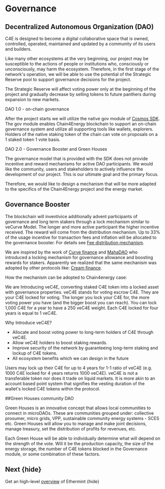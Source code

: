 <!--
order: 7
-->

# Governance

## Decentralized Autonomous Organization (DAO)

C4E is designed to become a digital collaborative space that is owned, controlled, operated, maintained and updated by a community of its users and builders.

Like many other ecosystems at the very beginning, our project may be susceptible to the actions of people or institutions who, consciously or unconsciously, may harm the ecosystem. Therefore, in the first stage of the network's operation, we will be able to use the potential of the Strategic Reserve pool to support governance decisions for the project.

The Strategic Reserve will affect voting power only at the beginning of the project and gradually decrease by selling tokens to future panthers during expansion to new markets.

DAO 1.0 - on-chain governance</p>


After the project starts we will utilize the native gov module of [Cosmos SDK](https://docs.cosmos.network/v0.42/modules/gov/). The gov module enables Chain4Energy blockchain to support an on-chain governance system and utilize all supporting tools like wallets, explorers. Holders of the native staking token of the chain can vote on proposals on a 1 staked token 1 vote basis.

DAO 2.0 - Governance Booster and Green Houses</p>


The governance model that is provided with the SDK does not provide incentive and reward mechanisms for active DAO participants. We would like the community, users and stakeholders to actively influence the development of our project. This is our ultimate goal and the primary focus.

Therefore, we would like to design a mechanism that will be more adapted to the specifics of the Chain4Energy project and the energy market.


## Governance Booster

The blockchain will inventivice additionally advent participants of governance and long term stakers through a lock mechanism similar to veCurve Model. The longer and more active participant the higher incentive received. The reward will come from the distribution mechanism. Up to 33% of the usage incentive for transaction fees and inflation will be allocated to the governance booster. For details see [Fee distribution mechanism](https://docs.google.com/document/d/1sUKBTKP1rcmrrD1c8uc6xOdzcXmF0iDd61klYCZHPTM/edit#heading=h.9m7k1rwmauih).

We are inspired by the work of [Curve finance](https://resources.curve.fi/faq/vote-locking-boost) and [MahaDAO](https://docs.mahadao.com/governance/mahax-staking) who introduced a locking mechanism for governance allowance and boosting rewards for stakers. Apparently we realized that the same mechanism was adopted by other protocols like: [Cream finance](https://docs.cream.finance/icecream/icecream-tokenomics).

How the mechanism can be adopted to Chain4energy case:

We are Introducing veC4E, converting staked C4E token into a locked asset with governance properties. veC4E stands for voting escrow C4E. They are your C4E locked for voting. The longer you lock your C4E for, the more voting power you have (and the bigger boost you can reach). You can lock 1,000 C4E for a year to have a 250 veC4E weight. Each C4E locked for four years is equal to 1 veC4E.

Why Introduce veC4E?



* Allocate and boost voting power to long-term holders of C4E through veC4E.
* Allow veC4E holders to boost staking rewards.
* Improve security of the network by guaranteeing long-term staking and lockup of C4E tokens.
* All ecosystem benefits which we can design in the future

Users may lock up their C4E for up to 4 years for 1-1 ratio of veC4E (e.g. 1000 C4E locked for 4 years returns 1000 veC4E). veC4E is not a transferable token nor does it trade on liquid markets. It is more akin to an account based point system that signifies the vesting duration of the wallet's locked C4E tokens within the protocol.



##Green Houses community DAO

Green Houses is an innovative concept that allows local communities to connect in microDAOs. These are communities grouped under: collective prosumer, micro grids, VPP, sustainable  community energy systems - SCES etc. Green Houses will allow you to manage and make joint decisions, manage treasury, set the distribution of profits for revenues, etc.

Each Green House will be able to individually determine what will depend on the strength of the vote. Will it be the production capacity, the size of the energy storage, the number of C4E tokens blocked in the Governance module, or some combination of these factors.

## Next {hide}

Get an high-level [overview](README.md) of Ethermint {hide}

